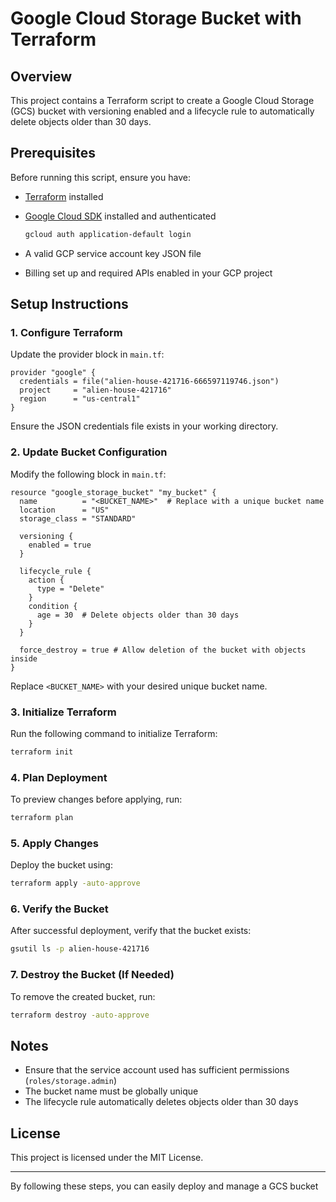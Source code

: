 # Google Cloud Storage Bucket with Terraform

## Overview

This project contains a Terraform script to create a Google Cloud Storage (GCS) bucket with versioning enabled and a lifecycle rule to automatically delete objects older than 30 days.

## Prerequisites

Before running this script, ensure you have:

- [Terraform](https://developer.hashicorp.com/terraform/downloads) installed
- [Google Cloud SDK](https://cloud.google.com/sdk/docs/install) installed and authenticated
  
  ```sh
  gcloud auth application-default login
  ```
  
- A valid GCP service account key JSON file
- Billing set up and required APIs enabled in your GCP project

## Setup Instructions

### 1. Configure Terraform

Update the provider block in `main.tf`:

```hcl
provider "google" {
  credentials = file("alien-house-421716-666597119746.json")
  project     = "alien-house-421716"
  region      = "us-central1"
}
```

Ensure the JSON credentials file exists in your working directory.

### 2. Update Bucket Configuration

Modify the following block in `main.tf`:

```hcl
resource "google_storage_bucket" "my_bucket" {
  name          = "<BUCKET_NAME>"  # Replace with a unique bucket name
  location      = "US"
  storage_class = "STANDARD"

  versioning {
    enabled = true
  }

  lifecycle_rule {
    action {
      type = "Delete"
    }
    condition {
      age = 30  # Delete objects older than 30 days
    }
  }

  force_destroy = true # Allow deletion of the bucket with objects inside
}
```

Replace `<BUCKET_NAME>` with your desired unique bucket name.

### 3. Initialize Terraform

Run the following command to initialize Terraform:

```sh
terraform init
```

### 4. Plan Deployment

To preview changes before applying, run:

```sh
terraform plan
```

### 5. Apply Changes

Deploy the bucket using:

```sh
terraform apply -auto-approve
```

### 6. Verify the Bucket

After successful deployment, verify that the bucket exists:

```sh
gsutil ls -p alien-house-421716
```

### 7. Destroy the Bucket (If Needed)

To remove the created bucket, run:

```sh
terraform destroy -auto-approve
```

## Notes

- Ensure that the service account used has sufficient permissions (`roles/storage.admin`)
- The bucket name must be globally unique
- The lifecycle rule automatically deletes objects older than 30 days

## License

This project is licensed under the MIT License.

---

By following these steps, you can easily deploy and manage a GCS bucket
